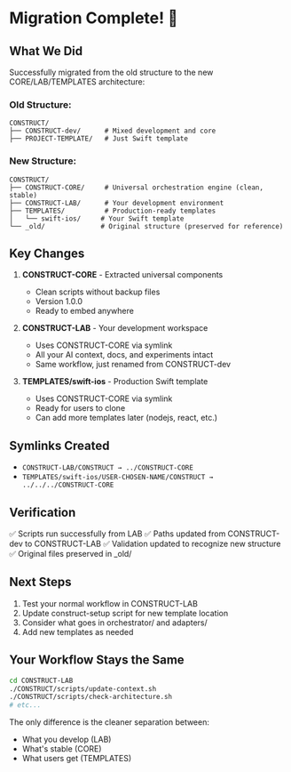 # Migration Complete! 🎉

## What We Did

Successfully migrated from the old structure to the new CORE/LAB/TEMPLATES architecture:

### Old Structure:
```
CONSTRUCT/
├── CONSTRUCT-dev/      # Mixed development and core
├── PROJECT-TEMPLATE/   # Just Swift template
```

### New Structure:
```
CONSTRUCT/
├── CONSTRUCT-CORE/     # Universal orchestration engine (clean, stable)
├── CONSTRUCT-LAB/      # Your development environment
├── TEMPLATES/          # Production-ready templates
│   └── swift-ios/     # Your Swift template
└── _old/              # Original structure (preserved for reference)
```

## Key Changes

1. **CONSTRUCT-CORE** - Extracted universal components
   - Clean scripts without backup files
   - Version 1.0.0
   - Ready to embed anywhere

2. **CONSTRUCT-LAB** - Your development workspace
   - Uses CONSTRUCT-CORE via symlink
   - All your AI context, docs, and experiments intact
   - Same workflow, just renamed from CONSTRUCT-dev

3. **TEMPLATES/swift-ios** - Production Swift template
   - Uses CONSTRUCT-CORE via symlink
   - Ready for users to clone
   - Can add more templates later (nodejs, react, etc.)

## Symlinks Created

- `CONSTRUCT-LAB/CONSTRUCT → ../CONSTRUCT-CORE`
- `TEMPLATES/swift-ios/USER-CHOSEN-NAME/CONSTRUCT → ../../../CONSTRUCT-CORE`

## Verification

✅ Scripts run successfully from LAB
✅ Paths updated from CONSTRUCT-dev to CONSTRUCT-LAB
✅ Validation updated to recognize new structure
✅ Original files preserved in _old/

## Next Steps

1. Test your normal workflow in CONSTRUCT-LAB
2. Update construct-setup script for new template location
3. Consider what goes in orchestrator/ and adapters/
4. Add new templates as needed

## Your Workflow Stays the Same

```bash
cd CONSTRUCT-LAB
./CONSTRUCT/scripts/update-context.sh
./CONSTRUCT/scripts/check-architecture.sh
# etc...
```

The only difference is the cleaner separation between:
- What you develop (LAB)
- What's stable (CORE)
- What users get (TEMPLATES)